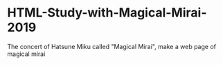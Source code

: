 # HTML-Study-with-Magical-Mirai-2019
The concert of Hatsune Miku called "Magical Mirai", make a web page of magical mirai
